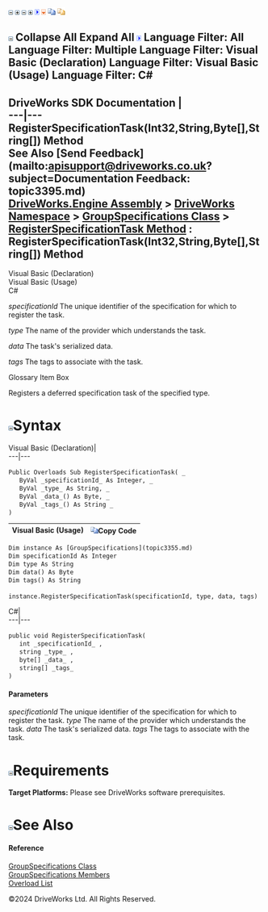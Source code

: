 ![](dotnetimages/collapse.gif) ![](dotnetimages/expand.gif) ![](dotnetimages/collapse.gif) ![](dotnetimages/expand.gif) ![](dotnetimages/drpdown.gif) ![](dotnetimages/drpdown_orange.gif) ![](dotnetimages/copycode.gif) ![](dotnetimages/copycodeHighlight.gif)

![](dotnetimages/collapse.gif) Collapse All Expand All ![](dotnetimages/drpdown.gif) Language Filter: All  Language Filter: Multiple  Language Filter: Visual Basic (Declaration) Language Filter: Visual Basic (Usage) Language Filter: C#  
---  
DriveWorks SDK Documentation  |   
---|---  
RegisterSpecificationTask(Int32,String,Byte[],String[]) Method   
See Also [Send Feedback](mailto:apisupport@driveworks.co.uk?subject=Documentation Feedback: topic3395.md)  
[DriveWorks.Engine Assembly](topic2156.md) > [DriveWorks Namespace](topic2159.md) > [GroupSpecifications Class](topic3355.md) > [RegisterSpecificationTask Method](topic3393.md) : RegisterSpecificationTask(Int32,String,Byte[],String[]) Method  
---  
  
Visual Basic (Declaration)    
Visual Basic (Usage)    
C# 

_specificationId_
    The unique identifier of the specification for which to register the task.

_type_
    The name of the provider which understands the task.

_data_
    The task's serialized data.

_tags_
    The tags to associate with the task.

Glossary Item Box

Registers a deferred specification task of the specified type. 

# ![](dotnetimages/collapse.gif)Syntax

Visual Basic (Declaration)|   
---|---  
      
    
    Public Overloads Sub RegisterSpecificationTask( _
       ByVal _specificationId_ As Integer, _
       ByVal _type_ As String, _
       ByVal _data_() As Byte, _
       ByVal _tags_() As String _
    )   
  
Visual Basic (Usage)| ![](dotnetimages/copycode.gif)Copy Code  
---|---  
      
    
    Dim instance As [GroupSpecifications](topic3355.md)
    Dim specificationId As Integer
    Dim type As String
    Dim data() As Byte
    Dim tags() As String
     
    instance.RegisterSpecificationTask(specificationId, type, data, tags)  
  
C#|   
---|---  
      
    
    public void RegisterSpecificationTask( 
       int _specificationId_ ,
       string _type_ ,
       byte[] _data_ ,
       string[] _tags_
    )  
  
#### Parameters

 _specificationId_
    The unique identifier of the specification for which to register the task.
_type_
    The name of the provider which understands the task.
_data_
    The task's serialized data.
_tags_
    The tags to associate with the task.

# ![](dotnetimages/collapse.gif)Requirements

**Target Platforms:** Please see DriveWorks software prerequisites.

# ![](dotnetimages/collapse.gif)See Also

#### Reference

[GroupSpecifications Class](topic3355.md)   
[GroupSpecifications Members](topic3356.md)   
[Overload List](topic3393.md)

©2024 DriveWorks Ltd. All Rights Reserved.
